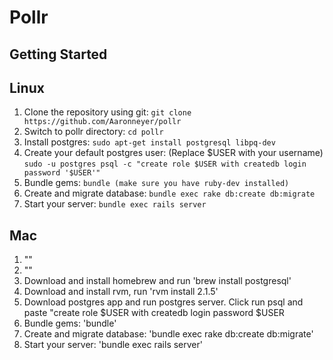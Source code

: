 # Pollr

## Getting Started
## Linux
1. Clone the repository using git: `git clone https://github.com/Aaronneyer/pollr`
2. Switch to pollr directory: `cd pollr`
3. Install postgres: `sudo apt-get install postgresql libpq-dev`
4. Create your default postgres user: (Replace $USER with your username)  
`sudo -u postgres psql -c "create role $USER with createdb login password '$USER'"`
5. Bundle gems: `bundle (make sure you have ruby-dev installed)`
6. Create and migrate database: `bundle exec rake db:create db:migrate`
7. Start your server: `bundle exec rails server`

## Mac
1. ""
2. ""
3. Download and install homebrew and run 'brew install postgresql'
4. Download and install rvm, run 'rvm install 2.1.5'
5. Download postgres app and run postgres server. Click run psql and paste "create role $USER with createdb login password $USER
6. Bundle gems: 'bundle'
7. Create and migrate database: 'bundle exec rake db:create db:migrate'
8. Start your server: 'bundle exec rails server'

